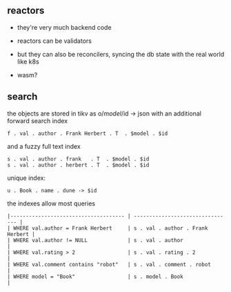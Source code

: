 ## reactors


 - they're very much backend code
 - reactors can be validators
 - but they can also be reconcilers,
    syncing the db state with the real world
    like k8s

 - wasm?


## search

the objects are stored in tikv as o/$model/$id -> json
with an additional forward search index

    f . val . author . Frank Herbert . T  . $model . $id

and a fuzzy full text index

    s . val . author . frank   . T  . $model . $id
    s . val . author . herbert . T  . $model . $id

unique index:

    u . Book . name . dune -> $id

the indexes allow most queries

    |------------------------------------- | -------------------------------- |
    | WHERE val.author = Frank Herbert     | s . val . author . Frank Herbert |
    | WHERE val.author != NULL             | s . val . author                 |
    | WHERE val.rating > 2                 | s . val . rating . 2             |
    | WHERE val.comment contains "robot"   | s . val . comment . robot        |
    | WHERE model = "Book"                 | s . model . Book                 |
